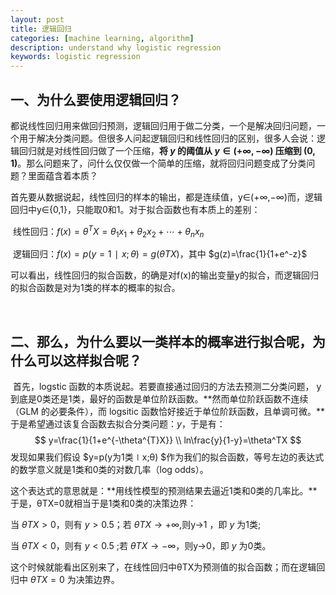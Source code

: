 ```yaml
---
layout: post
title: 逻辑回归
categories: [machine learning, algorithm]
description: understand why logistic regression
keywords: logistic regression
---
```


## 一、为什么要使用逻辑回归？ 　　

​	都说线性回归用来做回归预测，逻辑回归用于做二分类，一个是解决回归问题，一个用于解决分类问题。但很多人问起逻辑回归和线性回归的区别，很多人会说：逻辑回归就是对线性回归做了一个压缩，**将 $y$ 的阈值从 $y∈(+∞,−∞)$ 压缩到 $(0,1)$**。那么问题来了，问什么仅仅做一个简单的压缩，就将回归问题变成了分类问题？里面蕴含着本质？ 

​	首先要从数据说起，线性回归的样本的输出，都是连续值，y∈(+∞,−∞)而，逻辑回归中y∈{0,1}，只能取0和1。对于拟合函数也有本质上的差别： 　　

​	线性回归：$f(x)=θ^TX=θ_1x_1+θ_2x_2+⋯+θ_nx_n$

​	逻辑回归：$f(x)=p(y=1∣x;θ)=g(θTX)$，其中 $g(z)=\frac{1}{1+e^-z}$

​	可以看出，线性回归的拟合函数，的确是对f(x)的输出变量y的拟合，而逻辑回归的拟合函数是对为1类的样本的概率的拟合。

 <br>

## 二、那么，为什么要以一类样本的概率进行拟合呢，为什么可以这样拟合呢？ 　　

​	首先，logstic 函数的本质说起。若要直接通过回归的方法去预测二分类问题， y 到底是0类还是1类，最好的函数是单位阶跃函数。**然而单位阶跃函数不连续（GLM 的必要条件），而 logsitic 函数恰好接近于单位阶跃函数，且单调可微。**于是希望通过该复合函数去拟合分类问题：$y$，于是有：
$$
y=\frac{1}{1+e^{-\theta^{T}X}} \\
ln\frac{y}{1-y}=\theta^TX
$$
发现如果我们假设 $y=p(y为1类∣x;θ) $作为我们的拟合函数，等号左边的表达式的数学意义就是1类和0类的对数几率（log odds）。

这个表达式的意思就是：**用线性模型的预测结果去逼近1类和0类的几率比。**于是，θTX=0就相当于是1类和0类的决策边界： 　　

当 $θTX>0$，则有 $y>0.5$；若 $θTX→+∞$,则y→1 ，即 $y$ 为1类; 　　

当 $θTX<0$，则有 $y<0.5$ ;若 $θTX→−∞$，则y→0，即 $y$ 为0类。 　

这个时候就能看出区别来了，在线性回归中θTX为预测值的拟合函数；而在逻辑回归中 $θTX=0$ 为决策边界。